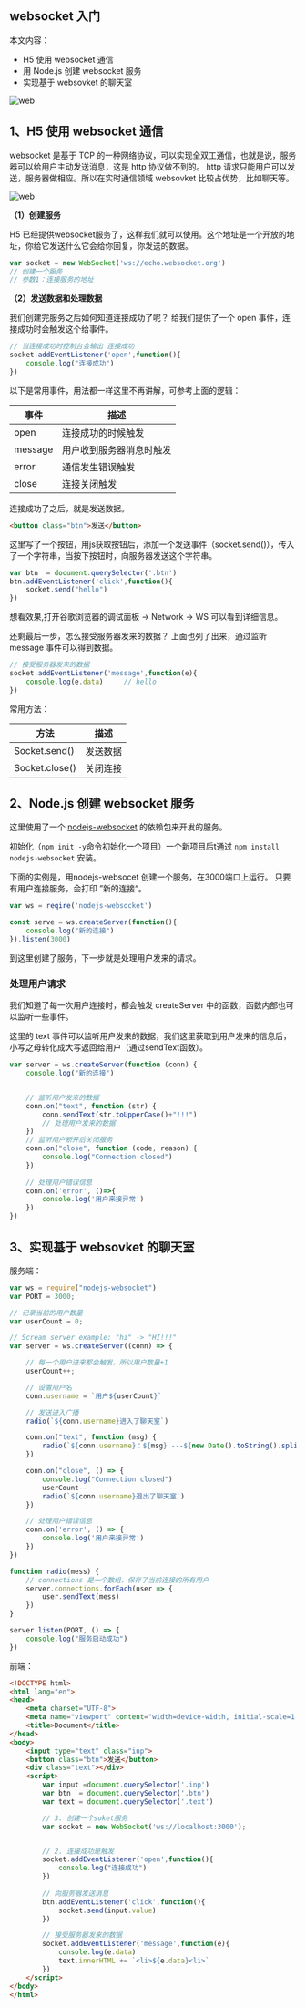 ## websocket 入门

本文内容：

- H5 使用 websocket 通信
- 用 Node.js 创建 websocket 服务
- 实现基于 websovket 的聊天室

![web](web1.png)

## 1、H5 使用 websocket 通信

websocket 是基于 TCP 的一种网络协议，可以实现全双工通信，也就是说，服务器可以给用户主动发送消息，这是 http 协议做不到的。
http 请求只能用户可以发送，服务器做相应。所以在实时通信领域 websovket 比较占优势，比如聊天等。

![web](http.png)

**（1）创建服务**

H5 已经提供websocket服务了，这样我们就可以使用。这个地址是一个开放的地址，你给它发送什么它会给你回复，你发送的数据。

``` js
var socket = new WebSocket('ws://echo.websocket.org')
// 创建一个服务
// 参数1：连接服务的地址
```

**（2）发送数据和处理数据**

我们创建完服务之后如何知道连接成功了呢？ 给我们提供了一个 open 事件，连接成功时会触发这个给事件。

```js
// 当连接成功时控制台会输出 连接成功
socket.addEventListener('open',function(){
    console.log("连接成功")
})
```


以下是常用事件，用法都一样这里不再讲解，可参考上面的逻辑：

| 事件    | 描述                     |
| ------- | ------------------------ |
| open    | 连接成功的时候触发       |
| message | 用户收到服务器消息时触发 |
| error   | 通信发生错误触发         |
| close   | 连接关闭触发             |

连接成功了之后，就是发送数据。

```html
<button class="btn">发送</button>
```

这里写了一个按钮，用js获取按钮后，添加一个发送事件（socket.send()），传入了一个字符串，当按下按钮时，向服务器发送这个字符串。

```js
var btn  = document.querySelector('.btn')
btn.addEventListener('click',function(){
    socket.send("hello")
})
```

想看效果,打开谷歌浏览器的调试面板 -> Network -> WS 可以看到详细信息。

还剩最后一步，怎么接受服务器发来的数据？ 上面也列了出来，通过监听 message 事件可以得到数据。

```js
// 接受服务器发来的数据
socket.addEventListener('message',function(e){
    console.log(e.data)     // hello
})
```



常用方法：

| 方法           | 描述     |
| -------------- | -------- |
| Socket.send()  | 发送数据 |
| Socket.close() | 关闭连接 |

## 2、Node.js 创建 websocket 服务

这里使用了一个 [nodejs-websocket](https://github.com/sitegui/nodejs-websocket) 的依赖包来开发的服务。

初始化（`npm init -y`命令初始化一个项目）一个新项目后t通过 `npm install nodejs-websocket` 安装。

下面的实例是，用nodejs-websocet 创建一个服务，在3000端口上运行。
只要有用户连接服务，会打印 ”新的连接“。

```js
var ws = reqire('nodejs-websocket')

const serve = ws.createServer(function(){
    console.log("新的连接")
}).listen(3000)
```

到这里创建了服务，下一步就是处理用户发来的请求。

### 处理用户请求

我们知道了每一次用户连接时，都会触发 createServer 中的函数，函数内部也可以监听一些事件。

这里的 text 事件可以监听用户发来的数据，我们这里获取到用户发来的信息后，小写之母转化成大写返回给用户（通过sendText函数）。

```js
var server = ws.createServer(function (conn) {
    console.log("新的连接")


    // 监听用户发来的数据
	conn.on("text", function (str) {
        conn.sendText(str.toUpperCase()+"!!!")
        // 处理用户发来的数据
    })
    // 监听用户断开后关闭服务
	conn.on("close", function (code, reason) {
        console.log("Connection closed")
    })
    
    // 处理用户错误信息
    conn.on('error', ()=>{
        console.log('用户来接异常')
    })
})
```

## 3、实现基于 websovket 的聊天室

服务端：

```js   
var ws = require("nodejs-websocket")
var PORT = 3000;

// 记录当前的用户数量
var userCount = 0;

// Scream server example: "hi" -> "HI!!!"
var server = ws.createServer((conn) => {

	// 每一个用户进来都会触发，所以用户数量+1
	userCount++;

	// 设置用户名
	conn.username = `用户${userCount}`

	// 发送进入广播
	radio(`${conn.username}进入了聊天室`)

	conn.on("text", function (msg) {
		radio(`${conn.username}：${msg} ---${new Date().toString().split('').slice(16,24).join('')}`)
	})

	conn.on("close", () => {
		console.log("Connection closed")
		userCount--
		radio(`${conn.username}退出了聊天室`)
	})

	// 处理用户错误信息
	conn.on('error', () => {
		console.log('用户来接异常')
	})
})

function radio(mess) {
	// connections 是一个数组，保存了当前连接的所有用户		
	server.connections.forEach(user => {
		user.sendText(mess)
	})
}

server.listen(PORT, () => {
	console.log("服务启动成功")
})
```

前端：

```html
<!DOCTYPE html>
<html lang="en">
<head>
    <meta charset="UTF-8">
    <meta name="viewport" content="width=device-width, initial-scale=1.0">
    <title>Document</title>
</head>
<body>
    <input type="text" class="inp">
    <button class="btn">发送</button>
    <div class="text"></div>
    <script>
        var input =document.querySelector('.inp')
        var btn  = document.querySelector('.btn')
        var text = document.querySelector('.text')

        // 3. 创建一个soket服务
        var socket = new WebSocket('ws://localhost:3000');


        // 2. 连接成功是触发
        socket.addEventListener('open',function(){
            console.log("连接成功")
        })
        
        // 向服务器发送消息
        btn.addEventListener('click',function(){
            socket.send(input.value)
        })

        // 接受服务器发来的数据
        socket.addEventListener('message',function(e){
            console.log(e.data)
            text.innerHTML += `<li>${e.data}<li>`
        })
    </script>
</body>
</html>
```

